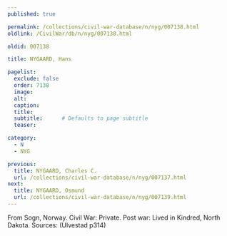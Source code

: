 ```yaml
---
published: true

permalink: /collections/civil-war-database/n/nyg/007138.html
oldlink: /CivilWar/db/n/nyg/007138.html

oldid: 007138

title: NYGAARD, Hans

pagelist:
  exclude: false
  order: 7138
  image: 
  alt:
  caption:
  title:
  subtitle:      # Defaults to page subtitle
  teaser:

category: 
  - N 
  - NYG

previous:
  title: NYGAARD, Charles C.
  url: /collections/civil-war-database/n/nyg/007137.html  
next:
  title: NYGAARD, Osmund
  url: /collections/civil-war-database/n/nyg/007139.html   
---
```

From Sogn, Norway. Civil War: Private. Post war: Lived in Kindred, North Dakota. Sources: (Ulvestad p314)